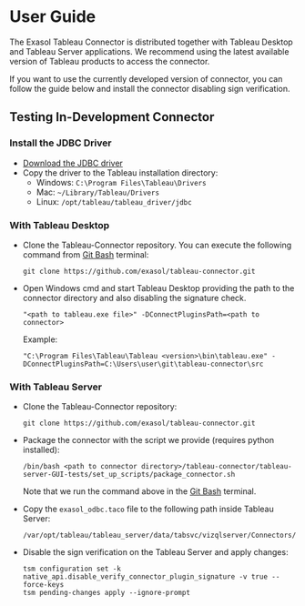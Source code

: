 # User Guide

The Exasol Tableau Connector is distributed together with Tableau Desktop and Tableau Server applications. We recommend using the latest available version of Tableau products to access the connector.

If you want to use the currently developed version of connector, you can follow the guide below and install the connector disabling sign verification.

## Testing In-Development Connector

### Install the JDBC Driver

* [Download the JDBC driver](https://www.exasol.com/portal/display/DOWNLOAD/)
* Copy the driver to the Tableau installation directory:
  * Windows: `C:\Program Files\Tableau\Drivers`
  * Mac: `~/Library/Tableau/Drivers`
  * Linux: `/opt/tableau/tableau_driver/jdbc`

### With Tableau Desktop

* Clone the Tableau-Connector repository. You can execute the following command from [Git Bash](https://gitforwindows.org/) terminal:

    ```shell
    git clone https://github.com/exasol/tableau-connector.git
    ```

* Open Windows cmd and start Tableau Desktop providing the path to the connector directory and also disabling the signature check.

    ```shell
    "<path to tableau.exe file>" -DConnectPluginsPath=<path to connector>
    ```

    Example:

    ```shell
    "C:\Program Files\Tableau\Tableau <version>\bin\tableau.exe" -DConnectPluginsPath=C:\Users\user\git\tableau-connector\src
    ```

### With Tableau Server

* Clone the Tableau-Connector repository:

    ```shell
    git clone https://github.com/exasol/tableau-connector.git
    ```

* Package the connector with the script we provide (requires python installed):

    ```shell
    /bin/bash <path to connector directory>/tableau-connector/tableau-server-GUI-tests/set_up_scripts/package_connector.sh
    ```
    
    Note that we run the command above in the [Git Bash](https://gitforwindows.org/) terminal.

* Copy the `exasol_odbc.taco` file to the following path inside Tableau Server:

    ```shell
    /var/opt/tableau/tableau_server/data/tabsvc/vizqlserver/Connectors/exasol_odbc.taco"
    ```

* Disable the sign verification on the Tableau Server and apply changes:

    ```shell
    tsm configuration set -k native_api.disable_verify_connector_plugin_signature -v true --force-keys
    tsm pending-changes apply --ignore-prompt
    ```